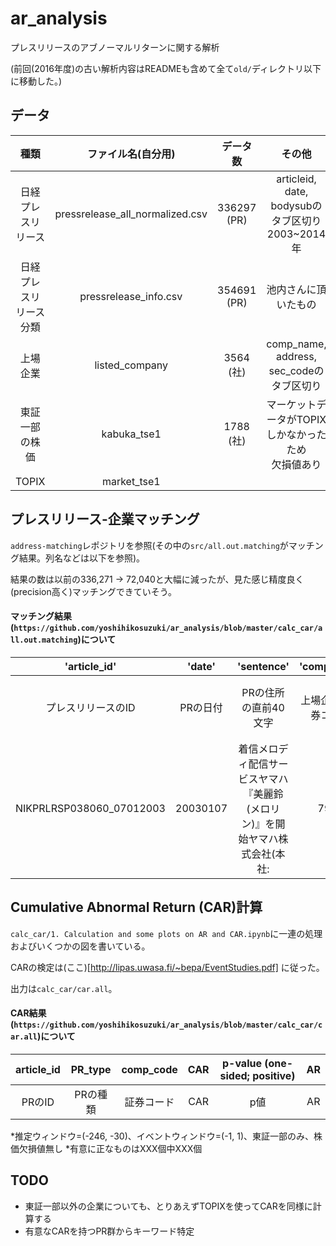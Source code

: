 # ar_analysis

プレスリリースのアブノーマルリターンに関する解析

(前回(2016年度)の古い解析内容はREADMEも含めて全て`old/`ディレクトリ以下に移動した。)

## データ

|種類|ファイル名(自分用)|データ数|その他|
|:-:|:-:|:-:|:-:|
|日経プレスリリース|pressrelease_all_normalized.csv|336297 (PR)|articleid, date, bodysubのタブ区切り<br>2003~2014年|
|日経プレスリリース分類|pressrelease_info.csv|354691 (PR)|池内さんに頂いたもの|
|上場企業|listed_company|3564 (社)|comp_name, address, sec_codeのタブ区切り|
|東証一部の株価|kabuka_tse1|1788 (社)|マーケットデータがTOPIXしかなかったため<br>欠損値あり|
|TOPIX|market_tse1|||

## プレスリリース-企業マッチング

`address-matching`レポジトリを参照(その中の`src/all.out.matching`がマッチング結果。列名などは以下を参照)。

結果の数は以前の336,271 -> 72,040と大幅に減ったが、見た感じ精度良く(precision高く)マッチングできていそう。

#### マッチング結果(`https://github.com/yoshihikosuzuki/ar_analysis/blob/master/calc_car/all.out.matching`)について

|'article_id'|'date'|'sentence'|'comp_code'|'comp_name'|'address_pr'|'add_ress_lc'|'score'|
|:-:|:-:|:-:|:-:|:-:|:-:|:-:|:-:|
|プレスリリースのID|PRの日付|PRの住所の直前40文字|上場企業の証券コード|企業名|PRから抽出した住所|上場企業の住所|スコア(上のレポジトリ参照)|
|NIKPRLRSP038060_07012003|20030107|着信メロディ配信サービスヤマハ『美麗鈴(メロリン)』を開始ヤマハ株式会社(本社:|7951|ヤマハ|静岡県 None 浜松市 中区 中沢町 None None 10 1 None None|静岡県 None 浜松市 中区 中沢町 None None 10 1 None None|9|

## Cumulative Abnormal Return (CAR)計算

`calc_car/1. Calculation and some plots on AR and CAR.ipynb`に一連の処理およびいくつかの図を書いている。

CARの検定は(ここ)[http://lipas.uwasa.fi/~bepa/EventStudies.pdf] に従った。

出力は`calc_car/car.all`。

#### CAR結果(`https://github.com/yoshihikosuzuki/ar_analysis/blob/master/calc_car/car.all`)について

|article_id|PR_type|comp_code|CAR|p-value (one-sided; positive)|AR|
|:-:|:-:|:-:|:-:|:-:|:-:|
|PRのID|PRの種類|証券コード|CAR|p値|AR|

*推定ウィンドウ=(-246, -30)、イベントウィンドウ=(-1, 1)、東証一部のみ、株価欠損値無し
*有意に正なものはXXX個中XXX個

## TODO

* 東証一部以外の企業についても、とりあえずTOPIXを使ってCARを同様に計算する
* 有意なCARを持つPR群からキーワード特定
